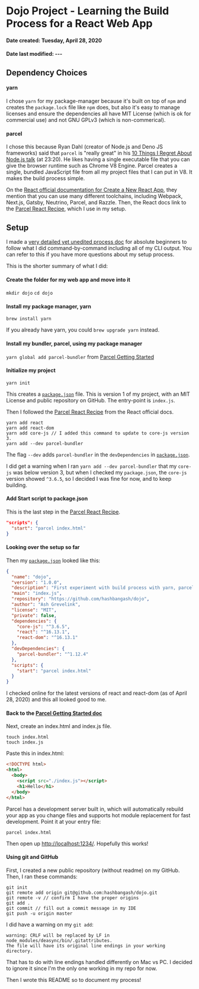 # Dojo Project - Learning the Build Process for a React Web App
#### Date created: Tuesday, April 28, 2020
#### Date last modified: ---

## Dependency Choices

#### yarn
I chose `yarn` for my package-manager because it's built on top of `npm` and creates the `package.lock` file like `npm` does, but also it's easy to manage licenses and ensure the dependencies all have MIT License (which is ok for commercial use) and not GNU GPLv3 (which is non-commerical).

#### parcel
I chose this because Ryan Dahl (creator of Node.js and Deno JS frameworks) said that `parcel` is "really great" in his [10 Things I Regret About Node.js talk](https://www.youtube.com/watch?v=M3BM9TB-8yA) (at 23:20). He likes having a single executable file that you can give the browser runtime such as Chrome V8 Engine. Parcel creates a single, bundled JavaScript file from all my project files that I can put in V8. It makes the build process simple.

On the [React official documentation for Create a New React App](https://reactjs.org/docs/create-a-new-react-app.html#create-react-app), they mention that you can use many different toolchains, including Webpack, Next.js, Gatsby, Neutrino, Parcel, and Razzle. Then, the React docs link to the [Parcel React Recipe](https://parceljs.org/recipes.html#react), which I use in my setup.

## Setup

I made a [very detailed yet unedited process doc](./process_beginners) for absolute beginners to follow what I did command-by-command including all of my CLI output. You can refer to this if you have more questions about my setup process.

This is the shorter summary of what I did:

#### Create the folder for my web app and move into it

`mkdir dojo`
`cd dojo`

#### Install my package manager, yarn

`brew install yarn`

If you already have yarn, you could `brew upgrade yarn` instead.

#### Install my bundler, parcel, using my package manager

`yarn global add parcel-bundler` from [Parcel Getting Started](https://parceljs.org/getting_started.html)

#### Initialize my project

`yarn init`

This creates a [`package.json`](./package.json) file. This is version 1 of my project, with an MIT License and public repository on GitHub. The entry-point is `index.js`.

Then I followed the [Parcel React Recipe](https://parceljs.org/recipes.html#react) from the React official docs.
```
yarn add react
yarn add react-dom
yarn add core-js // I added this command to update to core-js version 3.
yarn add --dev parcel-bundler
```

The flag `--dev` adds `parcel-bundler` in the `devDependencies` in [`package.json`](./package.json).

I did get a warning when I ran `yarn add --dev parcel-bundler` that my `core-js` was below version 3, but when I checked my `package.json`, the `core-js` version showed `^3.6.5`, so I decided I was fine for now, and to keep building.

#### Add Start script to package.json

This is the last step in the [Parcel React Recipe](https://parceljs.org/recipes.html#react).

```json
"scripts": {
  "start": "parcel index.html"
}
```
#### Looking over the setup so far

Then my [`package.json`](./package.json) looked like this:
```json
{
  "name": "dojo",
  "version": "1.0.0",
  "description": "First experiment with build process with yarn, parcel, and docker for React.",
  "main": "index.js",
  "repository": "https://github.com/hashbangash/dojo",
  "author": "Ash Grevelink",
  "license": "MIT",
  "private": false,
  "dependencies": {
    "core-js": "^3.6.5",
    "react": "^16.13.1",
    "react-dom": "^16.13.1"
  },
  "devDependencies": {
    "parcel-bundler": "^1.12.4"
  },
  "scripts": {
    "start": "parcel index.html"
  }
}
```
I checked online for the latest versions of react and react-dom (as of April 28, 2020) and this all looked good to me.

#### Back to the [Parcel Getting Started doc](https://parceljs.org/getting_started.html)

Next, create an index.html and index.js file.

```
touch index.html
touch index.js
```

Paste this in index.html:

```html
<!DOCTYPE html>
<html>
  <body>
    <script src="./index.js"></script>
    <h1>Hello</h1>
  </body>
</html>
```
Parcel has a development server built in, which will automatically rebuild your app as you change files and supports hot module replacement for fast development. Point it at your entry file:

`parcel index.html`

Then open up <http://localhost:1234/>. Hopefully this works!

#### Using git and GitHub

First, I created a new public repository (without readme) on my GitHub. Then, I ran these commands:

```
git init
git remote add origin git@github.com:hashbangash/dojo.git
git remote -v // confirm I have the proper origins
git add .
git commit // fill out a commit message in my IDE
git push -u origin master
```

I did have a warning on my `git add`:
```
warning: CRLF will be replaced by LF in node_modules/deasync/bin/.gitattributes.
The file will have its original line endings in your working directory.
```
That has to do with line endings handled differently on Mac vs PC. I decided to ignore it since I'm the only one working in my repo for now.

Then I wrote this README so to document my process!
